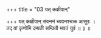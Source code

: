 +++
title = "03 यत् कक्षीवान्"

+++
यत् कक्षीवान् संवननं च्यवनश्चक्र आसुरः ।  
तद् वां कृणोमि दम्पती सम्प्रियौ भवतं युवं ॥ ३ ॥